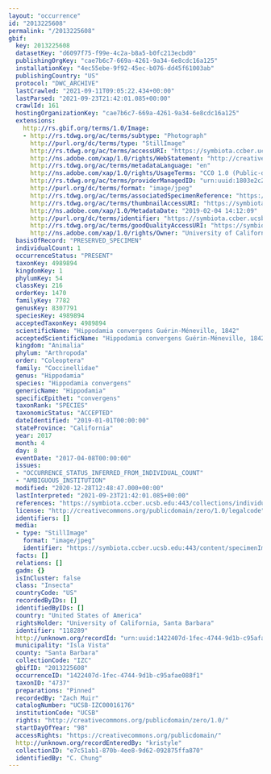 ```yaml
---
layout: "occurrence"
id: "2013225608"
permalink: "/2013225608"
gbif:
  key: 2013225608
  datasetKey: "d6097f75-f99e-4c2a-b8a5-b0fc213ecbd0"
  publishingOrgKey: "cae7b6c7-669a-4261-9a34-6e8cdc16a125"
  installationKey: "4ec55ebe-9f92-45ec-b076-dd45f61003ab"
  publishingCountry: "US"
  protocol: "DWC_ARCHIVE"
  lastCrawled: "2021-09-11T09:05:22.434+00:00"
  lastParsed: "2021-09-23T21:42:01.085+00:00"
  crawlId: 161
  hostingOrganizationKey: "cae7b6c7-669a-4261-9a34-6e8cdc16a125"
  extensions:
    http://rs.gbif.org/terms/1.0/Image:
    - http://rs.tdwg.org/ac/terms/subtype: "Photograph"
      http://purl.org/dc/terms/type: "StillImage"
      http://rs.tdwg.org/ac/terms/accessURI: "https://symbiota.ccber.ucsb.edu:443/content/specimenImages/UCSB_IZC/UCSB-IZC00016/UCSB-IZC00016176_lg.jpg"
      http://ns.adobe.com/xap/1.0/rights/WebStatement: "http://creativecommons.org/publicdomain/zero/1.0/"
      http://rs.tdwg.org/ac/terms/metadataLanguage: "en"
      http://ns.adobe.com/xap/1.0/rights/UsageTerms: "CC0 1.0 (Public-domain)"
      http://rs.tdwg.org/ac/terms/providerManagedID: "urn:uuid:1803e2c2-9a07-42fd-9c68-795b3a0e9df9"
      http://purl.org/dc/terms/format: "image/jpeg"
      http://rs.tdwg.org/ac/terms/associatedSpecimenReference: "https://symbiota.ccber.ucsb.edu:443/collections/individual/index.php?occid=118289"
      http://rs.tdwg.org/ac/terms/thumbnailAccessURI: "https://symbiota.ccber.ucsb.edu:443/content/specimenImages/UCSB_IZC/UCSB-IZC00016/UCSB-IZC00016176_tn.jpg"
      http://ns.adobe.com/xap/1.0/MetadataDate: "2019-02-04 14:12:09"
      http://purl.org/dc/terms/identifier: "https://symbiota.ccber.ucsb.edu:443/content/specimenImages/UCSB_IZC/UCSB-IZC00016/UCSB-IZC00016176_lg.jpg"
      http://rs.tdwg.org/ac/terms/goodQualityAccessURI: "https://symbiota.ccber.ucsb.edu:443/content/specimenImages/UCSB_IZC/UCSB-IZC00016/UCSB-IZC00016176.jpg"
      http://ns.adobe.com/xap/1.0/rights/Owner: "University of California, Santa Barbara"
  basisOfRecord: "PRESERVED_SPECIMEN"
  individualCount: 1
  occurrenceStatus: "PRESENT"
  taxonKey: 4989894
  kingdomKey: 1
  phylumKey: 54
  classKey: 216
  orderKey: 1470
  familyKey: 7782
  genusKey: 8307791
  speciesKey: 4989894
  acceptedTaxonKey: 4989894
  scientificName: "Hippodamia convergens Guérin-Méneville, 1842"
  acceptedScientificName: "Hippodamia convergens Guérin-Méneville, 1842"
  kingdom: "Animalia"
  phylum: "Arthropoda"
  order: "Coleoptera"
  family: "Coccinellidae"
  genus: "Hippodamia"
  species: "Hippodamia convergens"
  genericName: "Hippodamia"
  specificEpithet: "convergens"
  taxonRank: "SPECIES"
  taxonomicStatus: "ACCEPTED"
  dateIdentified: "2019-01-01T00:00:00"
  stateProvince: "California"
  year: 2017
  month: 4
  day: 8
  eventDate: "2017-04-08T00:00:00"
  issues:
  - "OCCURRENCE_STATUS_INFERRED_FROM_INDIVIDUAL_COUNT"
  - "AMBIGUOUS_INSTITUTION"
  modified: "2020-12-28T12:48:47.000+00:00"
  lastInterpreted: "2021-09-23T21:42:01.085+00:00"
  references: "https://symbiota.ccber.ucsb.edu:443/collections/individual/index.php?occid=118289"
  license: "http://creativecommons.org/publicdomain/zero/1.0/legalcode"
  identifiers: []
  media:
  - type: "StillImage"
    format: "image/jpeg"
    identifier: "https://symbiota.ccber.ucsb.edu:443/content/specimenImages/UCSB_IZC/UCSB-IZC00016/UCSB-IZC00016176_lg.jpg"
  facts: []
  relations: []
  gadm: {}
  isInCluster: false
  class: "Insecta"
  countryCode: "US"
  recordedByIDs: []
  identifiedByIDs: []
  country: "United States of America"
  rightsHolder: "University of California, Santa Barbara"
  identifier: "118289"
  http://unknown.org/recordId: "urn:uuid:1422407d-1fec-4744-9d1b-c95afae088f1"
  municipality: "Isla Vista"
  county: "Santa Barbara"
  collectionCode: "IZC"
  gbifID: "2013225608"
  occurrenceID: "1422407d-1fec-4744-9d1b-c95afae088f1"
  taxonID: "4737"
  preparations: "Pinned"
  recordedBy: "Zach Muir"
  catalogNumber: "UCSB-IZC00016176"
  institutionCode: "UCSB"
  rights: "http://creativecommons.org/publicdomain/zero/1.0/"
  startDayOfYear: "98"
  accessRights: "https://creativecommons.org/publicdomain/"
  http://unknown.org/recordEnteredBy: "kristyle"
  collectionID: "e7c51ab1-870b-4ee8-9d62-092875ffa870"
  identifiedBy: "C. Chung"
---
```

